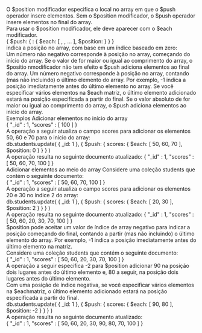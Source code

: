 O $position modificador especifica o local no array em que o $push operador insere elementos. Sem o $position modificador, o $push operador insere elementos no final do array. 
<br>
Para usar o $position modificador, ele deve aparecer com o $each modificador.
<br>
{
  $push: {
    <field>: {
       $each: [ <value1>, <value2>, ... ],
       $position: <num>
    }
  }
}
<br>
<num> indica a posição no array, com base em um índice baseado em zero:
<br>
Um número não negativo corresponde à posição no array, começando do início do array. Se o valor de <num> for maior ou igual ao comprimento do array, o $positio nmodificador não tem efeito e $push adiciona elementos ao final do array.
Um número negativo corresponde à posição no array, contando (mas não incluindo) o último elemento do array. Por exemplo, -1 indica a posição imediatamente antes do último elemento no array. Se você especificar vários elementos na $each matriz, o último elemento adicionado estará na posição especificada a partir do final. Se o valor absoluto de <num> for maior ou igual ao comprimento do array, o $push adiciona elementos ao início do array.
<br>
Exemplos 
Adicionar elementos no início do array
<br>
{ "_id" : 1, "scores" : [ 100 ] }
<br>
A operação a seguir atualiza o campo scores para adicionar os elementos 50, 60 e 70 para o início do array:
<br>
db.students.update(
   { _id: 1 },
   {
     $push: {
        scores: {
           $each: [ 50, 60, 70 ],
           $position: 0
        }
     }
   }
)
<br>
A operação resulta no seguinte documento atualizado:
{ "_id" : 1, "scores" : [  50,  60,  70,  100 ] }
<br>
Adicionar elementos ao meio do array 
Considere uma coleção students que contém o seguinte documento:
<br>
{ "_id" : 1, "scores" : [  50,  60,  70,  100 ] }
<br>
A operação a seguir atualiza o campo scores para adicionar os elementos 20 e 30 no índice 2 do array:
<br>
db.students.update(
   { _id: 1 },
   {
     $push: {
        scores: {
           $each: [ 20, 30 ],
           $position: 2
        }
     }
   }
)
<br>
A operação resulta no seguinte documento atualizado:
{ "_id" : 1, "scores" : [  50,  60,  20,  30,  70,  100 ] }
<br>
$position pode aceitar um valor de índice de array negativo para indicar a posição começando do final, contando a partir (mas não incluindo) o último elemento do array. Por exemplo, -1 indica a posição imediatamente antes do último elemento na matriz.
<br>
Considere uma coleção students que contém o seguinte documento:
<br>
{ "_id" : 1, "scores" : [  50,  60,  20,  30,  70,  100 ] }
<br>
A operação a seguir especifica -2 para $position adicionar 90 na posição dois lugares antes do último elemento e, 80 a seguir, na posição dois lugares antes do último elemento.
<br>
Com uma posição de índice negativa, se você especificar vários elementos na $eachmatriz, o último elemento adicionado estará na posição especificada a partir do final.
<br>
db.students.update(
   { _id: 1 },
   {
     $push: {
        scores: {
           $each: [ 90, 80 ],
           $position: -2
        }
     }
   }
)
<br>
A operação resulta no seguinte documento atualizado:
<br>
{ "_id" : 1, "scores" : [ 50, 60, 20, 30, 90, 80, 70, 100 ] }